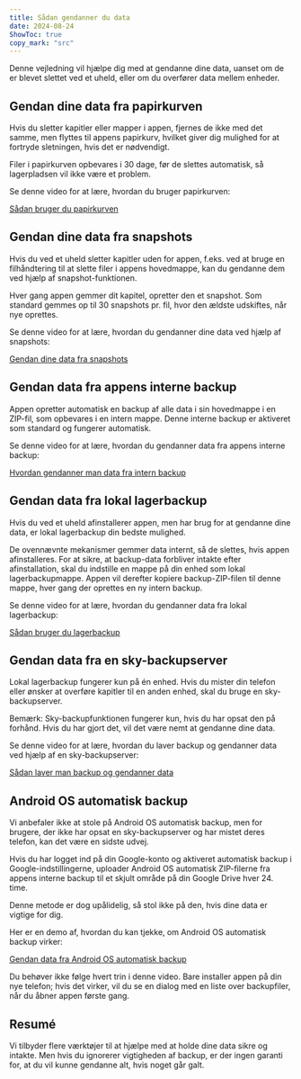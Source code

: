```yaml
---
title: Sådan gendanner du data  
date: 2024-08-24
ShowToc: true
copy_mark: "src"
---
```


Denne vejledning vil hjælpe dig med at gendanne dine data, uanset om de er blevet slettet ved et uheld, eller om du overfører data mellem enheder.

## Gendan dine data fra papirkurven

Hvis du sletter kapitler eller mapper i appen, fjernes de ikke med det samme, men flyttes til appens papirkurv, hvilket giver dig mulighed for at fortryde sletningen, hvis det er nødvendigt.

Filer i papirkurven opbevares i 30 dage, før de slettes automatisk, så lagerpladsen vil ikke være et problem.

Se denne video for at lære, hvordan du bruger papirkurven:  

[Sådan bruger du papirkurven](https://youtube.com/shorts/WUrHmY4-T30?feature=share)

## Gendan dine data fra snapshots

Hvis du ved et uheld sletter kapitler uden for appen, f.eks. ved at bruge en filhåndtering til at slette filer i appens hovedmappe, kan du gendanne dem ved hjælp af snapshot-funktionen.

Hver gang appen gemmer dit kapitel, opretter den et snapshot. Som standard gemmes op til 30 snapshots pr. fil, hvor den ældste udskiftes, når nye oprettes.

Se denne video for at lære, hvordan du gendanner dine data ved hjælp af snapshots:  

[Gendan dine data fra snapshots](https://youtu.be/QRlzmj-Vp88)

## Gendan data fra appens interne backup

Appen opretter automatisk en backup af alle data i sin hovedmappe i en ZIP-fil, som opbevares i en intern mappe. Denne interne backup er aktiveret som standard og fungerer automatisk.

Se denne video for at lære, hvordan du gendanner data fra appens interne backup:  

[Hvordan gendanner man data fra intern backup](https://youtube.com/shorts/GAOLcbpsCHQ?feature=share)

## Gendan data fra lokal lagerbackup

Hvis du ved et uheld afinstallerer appen, men har brug for at gendanne dine data, er lokal lagerbackup din bedste mulighed.

De ovennævnte mekanismer gemmer data internt, så de slettes, hvis appen afinstalleres. For at sikre, at backup-data forbliver intakte efter afinstallation, skal du indstille en mappe på din enhed som lokal lagerbackupmappe. Appen vil derefter kopiere backup-ZIP-filen til denne mappe, hver gang der oprettes en ny intern backup.

Se denne video for at lære, hvordan du gendanner data fra lokal lagerbackup:  

[Sådan bruger du lagerbackup](https://youtu.be/Y-M5V3OKWM8)

## Gendan data fra en sky-backupserver

Lokal lagerbackup fungerer kun på én enhed. Hvis du mister din telefon eller ønsker at overføre kapitler til en anden enhed, skal du bruge en sky-backupserver.

Bemærk: Sky-backupfunktionen fungerer kun, hvis du har opsat den på forhånd. Hvis du har gjort det, vil det være nemt at gendanne dine data.

Se denne video for at lære, hvordan du laver backup og gendanner data ved hjælp af en sky-backupserver:  

[Sådan laver man backup og gendanner data](https://youtube.com/shorts/F2UTxySivO4)

## Android OS automatisk backup

Vi anbefaler ikke at stole på Android OS automatisk backup, men for brugere, der ikke har opsat en sky-backupserver og har mistet deres telefon, kan det være en sidste udvej.

Hvis du har logget ind på din Google-konto og aktiveret automatisk backup i Google-indstillingerne, uploader Android OS automatisk ZIP-filerne fra appens interne backup til et skjult område på din Google Drive hver 24. time.

Denne metode er dog upålidelig, så stol ikke på den, hvis dine data er vigtige for dig.

Her er en demo af, hvordan du kan tjekke, om Android OS automatisk backup virker:  

[Gendan data fra Android OS automatisk backup](https://youtu.be/PMrsCCpMebk)

Du behøver ikke følge hvert trin i denne video. Bare installer appen på din nye telefon; hvis det virker, vil du se en dialog med en liste over backupfiler, når du åbner appen første gang.

## Resumé

Vi tilbyder flere værktøjer til at hjælpe med at holde dine data sikre og intakte. Men hvis du ignorerer vigtigheden af backup, er der ingen garanti for, at du vil kunne gendanne alt, hvis noget går galt.
